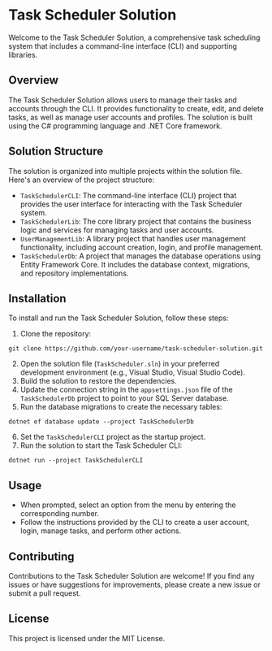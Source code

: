 # Task Scheduler Solution
Welcome to the Task Scheduler Solution, a comprehensive task scheduling system that includes a command-line interface (CLI) and supporting libraries.
## Overview
The Task Scheduler Solution allows users to manage their tasks and accounts through the CLI. It provides functionality to create, edit, and delete tasks, as well as manage user accounts and profiles. The solution is built using the C# programming language and .NET Core framework.
## Solution Structure
The solution is organized into multiple projects within the solution file. Here's an overview of the project structure:
* `TaskSchedulerCLI`: The command-line interface (CLI) project that provides the user interface for interacting with the Task Scheduler system.
* `TaskSchedulerLib`: The core library project that contains the business logic and services for managing tasks and user accounts.
* `UserManagementLib`: A library project that handles user management functionality, including account creation, login, and profile management.
* `TaskSchedulerDb`: A project that manages the database operations using Entity Framework Core. It includes the database context, migrations, and repository implementations.
## Installation
To install and run the Task Scheduler Solution, follow these steps:
1. Clone the repository:
```
git clone https://github.com/your-username/task-scheduler-solution.git
```
2. Open the solution file (`TaskScheduler.sln`) in your preferred development environment (e.g., Visual Studio, Visual Studio Code).
3. Build the solution to restore the dependencies.
4. Update the connection string in the `appsettings.json` file of the `TaskSchedulerDb` project to point to your SQL Server database.
5. Run the database migrations to create the necessary tables:

```
dotnet ef database update --project TaskSchedulerDb
```
6. Set the `TaskSchedulerCLI` project as the startup project.
7. Run the solution to start the Task Scheduler CLI:
```
dotnet run --project TaskSchedulerCLI
```
## Usage
* When prompted, select an option from the menu by entering the corresponding number.
* Follow the instructions provided by the CLI to create a user account, login, manage tasks, and perform other actions.
## Contributing
Contributions to the Task Scheduler Solution are welcome! If you find any issues or have suggestions for improvements, please create a new issue or submit a pull request.

## License
This project is licensed under the MIT License.
